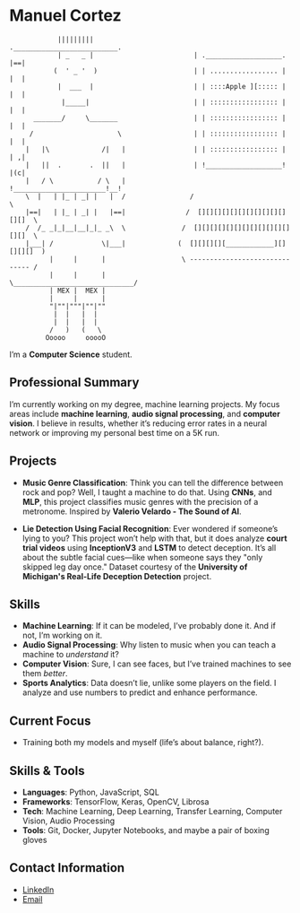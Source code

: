 # Manuel Cortez
```
            |||||||||                         .__________________________.
            | _   _ |                         | .___________________. |==|
           (  ' _ '  )                        | | ................. | |  |
            |  ___  |                         | | ::::Apple ][::::: | |  |
             |_____|                          | | ::::::::::::::::: | |  |
      _______/     \_______                   | | ::::::::::::::::: | |  |
     /                     \                  | | ::::::::::::::::: | |  |
    |   |\             /|   |                 | | ::::::::::::::::: | | ,|
    |   ||  .       .  ||   |                 | !___________________! |(c|
    |   / \           / \   |                 !_______________________!__!
    \  |   | |_ | _| |   |  /                /                            \
    |==|   | |_ | _| |   |==|               /  [][][][][][][][][][][][][]  \
    /  /_ _|_|__|__|_|_ _\  \              /  [][][][][][][][][][][][][][]  \
    |___| /            \|___|             (  [][][][][____________][][][][]  )
          |     |      |                   \ ------------------------------ /
          |     |      |                    \______________________________/
          | MEX |  MEX |         
          |     |      |           
          "|""|"""|""|""           
           |  |   |  |
           |  |   |  |
          /   )   (   \
         Ooooo     ooooO 

```
I’m a **Computer Science** student.

## Professional Summary
I’m currently working on my degree, machine learning projects. My focus areas include **machine learning**, **audio signal processing**, and **computer vision**. I believe in results, whether it’s reducing error rates in a neural network or improving my personal best time on a 5K run.

## Projects
- **Music Genre Classification**: Think you can tell the difference between rock and pop? Well, I taught a machine to do that. Using **CNNs**, and **MLP**, this project classifies music genres with the precision of a metronome. Inspired by **Valerio Velardo - The Sound of AI**.

- **Lie Detection Using Facial Recognition**: Ever wondered if someone’s lying to you? This project won’t help with that, but it does analyze **court trial videos** using **InceptionV3** and **LSTM** to detect deception. It’s all about the subtle facial cues—like when someone says they "only skipped leg day once." Dataset courtesy of the **University of Michigan's Real-Life Deception Detection** project.

## Skills
- **Machine Learning**: If it can be modeled, I’ve probably done it. And if not, I’m working on it.
- **Audio Signal Processing**: Why listen to music when you can teach a machine to *understand* it? 
- **Computer Vision**: Sure, I can see faces, but I’ve trained machines to see them *better*.
- **Sports Analytics**: Data doesn’t lie, unlike some players on the field. I analyze and use numbers to predict and enhance performance.

## Current Focus
- Training both my models and myself (life’s about balance, right?).

## Skills & Tools
- **Languages**: Python, JavaScript, SQL
- **Frameworks**: TensorFlow, Keras, OpenCV, Librosa
- **Tech**: Machine Learning, Deep Learning, Transfer Learning, Computer Vision, Audio Processing
- **Tools**: Git, Docker, Jupyter Notebooks, and maybe a pair of boxing gloves

## Contact Information
- [LinkedIn](https://www.linkedin.com/in/cortezxm)
- [Email](manuelcortezm@outlook.com)


